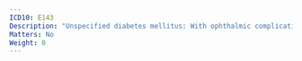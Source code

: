 ```yaml
---
ICD10: E143
Description: "Unspecified diabetes mellitus: With ophthalmic complications"
Matters: No
Weight: 0
---
```


